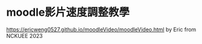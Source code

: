 # moodle影片速度調整教學
https://ericweng0527.github.io/moodleVideo/moodleVideo.html
by Eric from NCKUEE 2023

